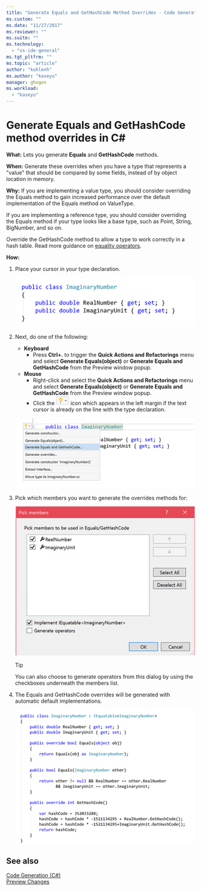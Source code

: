```yaml
---
title: "Generate Equals and GetHashCode Method Overrides - Code Generation (C#) | Microsoft Docs"
ms.custom: ""
ms.date: "11/27/2017"
ms.reviewer: ""
ms.suite: ""
ms.technology: 
  - "vs-ide-general"
ms.tgt_pltfrm: ""
ms.topic: "article"
author: "kuhlenh"
ms.author: "kaseyu"
manager: ghogen
ms.workload: 
  - "kaseyu"
---
```

# Generate Equals and GetHashCode method overrides in C# #

**What:** Lets you generate **Equals** and **GetHashCode** methods.

**When:** Generate these overrides when you have a type that represents a "value" that should be compared by some fields, instead of by object location in memory.

**Why:** If you are implementing a value type, you should consider overriding the Equals method to gain increased performance over the default implementation of the Equals method on ValueType.

If you are implementing a reference type, you should consider overriding the Equals method if your type looks like a base type, such as Point, String, BigNumber, and so on.

Override the GetHashCode method to allow a type to work correctly in a hash table. Read more guidance on [equality operators](/dotnet/standard/design-guidelines/equality-operators).

**How:**

1. Place your cursor in your type declaration.

   ![Highlighted code](media/overrides_highlight.png)

1. Next, do one of the following:
   * **Keyboard**
     * Press **Ctrl+.** to trigger the **Quick Actions and Refactorings** menu and select **Generate Equals(object)** or **Generate Equals and GetHashCode** from the Preview window popup.
   * **Mouse**
     * Right-click and select the **Quick Actions and Refactorings** menu and select **Generate Equals(object)** or **Generate Equals and GetHashCode** from the Preview window popup.
     * Click the ![Lightbulb](media/bulb.png) icon which appears in the left margin if the text cursor is already on the line with the type declaration.

   ![Generate overrides preview](media/overrides_preview.png)

1. Pick which members you want to generate the overrides methods for:

    ![Generate overrides dialog](media/overrides_dialog.png)

    > [!TIP]
    > You can also choose to generate operators from this dialog by using the checkboxes underneath the members list.

1. The Equals and GetHashCode overrides will be generated with automatic default implementations.

   ![Generate method result](media/overrides_result.png)

## See also

[Code Generation (C#)](../code-generation-csharp.md)  
[Preview Changes](../../ide/preview-changes.md)
